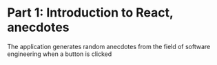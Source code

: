 # Part 1: Introduction to React, anecdotes

The application generates random anecdotes from the field of software engineering when a button is clicked
